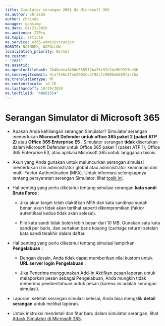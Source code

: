 ```yaml
---
title: Simulator serangan 2681 di Microsoft 365
ms.author: chrisda
author: chrisda
manager: dansimp
ms.date: 04/21/2020
ms.audience: ITPro
ms.topic: article
ms.service: o365-administration
ROBOTS: NOINDEX, NOFOLLOW
localization_priority: Normal
ms.custom:
- "2681"
ms.assetid: ''
ms.openlocfilehash: 7b48abea3400e3565f2ba33c97e24e5b9923eb3b
ms.sourcegitcommit: 4caf5e6c2fee2903ccaf92cfc9006eb580faa7ba
ms.translationtype: MT
ms.contentlocale: id-ID
ms.lasthandoff: 10/29/2020
ms.locfileid: "48801554"
---
```

# <a name="attack-simulator-in-microsoft-365"></a>Serangan Simulator di Microsoft 365

- Apakah Anda kehilangan serangan Simulator? Simulator serangan memerlukan **Microsoft Defender untuk office 365 paket 2 (paket ATP 2)** atau **Office 365 Enterprise E5** . Simulator serangan **tidak** disertakan dalam Microsoft Defender untuk Office 365 paket 1 (paket ATP 1), Office 365 Enterprise E3, atau aplikasi Microsoft 365 untuk langganan bisnis.

- Akun yang Anda gunakan untuk meluncurkan serangan simulasi memerlukan izin administrator global atau administrator keamanan dan multi-Factor Authentication (MFA). Untuk informasi selengkapnya tentang persyaratan serangan Simulator, lihat [topik ini](https://docs.microsoft.com/microsoft-365/security/office-365-security/attack-simulator).

- Hal penting yang perlu diketahui tentang simulasi serangan **kata sandi Brute Force** :

  - Jika akun target telah diaktifkan MFA dan kata sandinya sudah benar, akun tidak akan terlihat seperti dikompromikan (faktor autentikasi kedua tidak akan selesai).

  - File kata sandi tidak boleh lebih besar dari 10 MB. Gunakan satu kata sandi per baris, dan sertakan baris kosong (carriage return) setelah kata sandi terakhir dalam daftar.

- Hal penting yang perlu diketahui tentang simulasi lampirkan **Pengelabuan** :

  - Dengan desain, Anda tidak dapat memberikan nilai kustom untuk **URL server login Pengelabuan** .

  - Jika Penerima menggunakan [Add-in Aktifkan pesan laporan](https://docs.microsoft.com/microsoft-365/security/office-365-security/enable-the-report-message-add-in) untuk melaporkan pesan sebagai Pengelabuan, Anda mungkin tidak menerima pemberitahuan untuk pesan (karena ini adalah serangan simulasi).

- Laporan: setelah serangan simulasi selesai, Anda bisa mengklik **detail serangan** untuk melihat laporan.

- Untuk instruksi mendetail dan fitur baru dalam simulator serangan, lihat [Attack Simulator di Microsoft 365](https://docs.microsoft.com/microsoft-365/security/office-365-security/attack-simulator).

